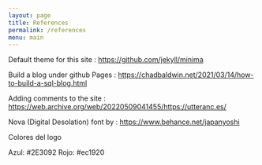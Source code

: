 ```yaml
---
layout: page
title: References
permalink: /references
menu: main
---
```


Default theme for this site : https://github.com/jekyll/minima

Build a blog under github Pages : https://chadbaldwin.net/2021/03/14/how-to-build-a-sql-blog.html

Adding comments to the site : https://web.archive.org/web/20220509041455/https://utteranc.es/

Nova (Digital Desolation) font by : https://www.behance.net/japanyoshi

Colores del logo

Azul: #2E3092
Rojo: #ec1920